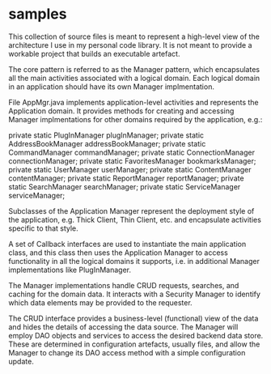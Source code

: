 # samples

This collection of source files is meant to represent a high-level view of the architecture I use in my personal code library. It is not meant to provide a workable project that builds an executable artefact.

The core pattern is referred to as the Manager pattern, which encapsulates all the main activities associated with a logical domain. Each logical domain in an application should have its own Manager implmentation.

File AppMgr.java implements application-level activities and represents the Application domain. It provides methods for creating and accessing Manager implmentations for other domains required by the application, e.g.:

  private static PlugInManager plugInManager;
  private static AddressBookManager addressBookManager;
  private static CommandManager commandManager;
  private static ConnectionManager connectionManager;
  private static FavoritesManager bookmarksManager;
  private static UserManager userManager;
  private static ContentManager contentManager;
  private static ReportManager reportManager;
  private static SearchManager searchManager;
  private static ServiceManager serviceManager;

Subclasses of the Application Manager represent the deployment style of the application, e.g. Thick Client, Thin Client, etc. and encapsulate activities specific to that style.

A set of Callback interfaces are used to instantiate the main application class, and this class then uses the Application Manager to access functionality in all the logical domains it supports, i.e. in additional Manager implementations like PlugInManager.

The Manager implementations handle CRUD requests, searches, and caching for the domain data. It interacts with a Security Manager to identify which data elements may be provided to the requester.

The CRUD interface provides a business-level (functional) view of the data and hides the details of accessing the data source. The Manager will employ DAO objects and services to access the desired backend data store. These are determined in configuration artefacts, usually files, and allow the Manager to change its DAO access method with a simple configuration update.


